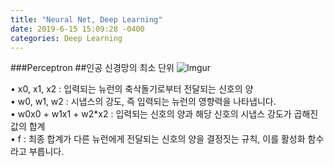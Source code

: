 ```yaml
---
title: "Neural Net, Deep Learning"
date: 2019-6-15 15:09:28 -0400
categories: Deep Learning
---
```


###Perceptron
##인공 신경망의 최소 단위
![Imgur](https://i.imgur.com/gLuSRvi.png)

• x0, x1, x2 : 입력되는 뉴런의 축삭돌기로부터 전달되는 신호의 양 <br>
• w0, w1, w2 : 시냅스의 강도, 즉 입력되는 뉴런의 영향력을 나타냅니다.<br>
• w0x0 + w1x1 + w2*x2 : 입력되는 신호의 양과 해당 신호의 시냅스 강도가 곱해진 값의 합계 <br>
• f : 최종 합계가 다른 뉴런에게 전달되는 신호의 양을 결정짓는 규칙, 이를 활성화 함수라고 부릅니다. <br>
